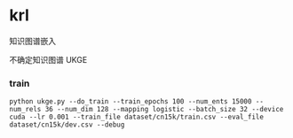 # krl

知识图谱嵌入

不确定知识图谱 UKGE

### train 

```
python ukge.py --do_train --train_epochs 100 --num_ents 15000 --num_rels 36 --num_dim 128 --mapping logistic --batch_size 32 --device cuda --lr 0.001 --train_file dataset/cn15k/train.csv --eval_file dataset/cn15k/dev.csv --debug
```
